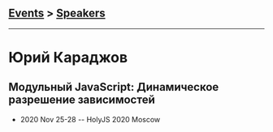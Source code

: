 ## [Events](../README.md) > [Speakers](../speakers.md)
---

# Юрий Караджов

## Модульный JavaScript: Динамическое разрешение зависимостей
- 2020 Nov 25-28 -- HolyJS 2020 Moscow    
